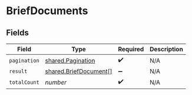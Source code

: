 # BriefDocuments


## Fields

| Field                                                                 | Type                                                                  | Required                                                              | Description                                                           |
| --------------------------------------------------------------------- | --------------------------------------------------------------------- | --------------------------------------------------------------------- | --------------------------------------------------------------------- |
| `pagination`                                                          | [shared.Pagination](../../../sdk/models/shared/pagination.md)         | :heavy_check_mark:                                                    | N/A                                                                   |
| `result`                                                              | [shared.BriefDocument](../../../sdk/models/shared/briefdocument.md)[] | :heavy_minus_sign:                                                    | N/A                                                                   |
| `totalCount`                                                          | *number*                                                              | :heavy_check_mark:                                                    | N/A                                                                   |